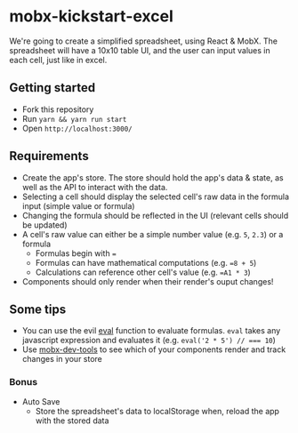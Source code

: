 # mobx-kickstart-excel

We're going to create a simplified spreadsheet, using React & MobX.
The spreadsheet will have a 10x10 table UI, and the user can input values in each cell, just like in excel.

## Getting started
- Fork this repository
- Run ```yarn && yarn run start```
- Open ```http://localhost:3000/```

## Requirements
- Create the app's store. The store should hold the app's data & state, as well as the API to interact with the data.
- Selecting a cell should display the selected cell's raw data in the formula input (simple value or formula)
- Changing the formula should be reflected in the UI (relevant cells should be updated)
- A cell's raw value can either be a simple number value (e.g. ```5```, ```2.3```) or a formula
  - Formulas begin with ```=```
  - Formulas can have mathematical computations (e.g. ```=8 + 5```)
  - Calculations can reference other cell's value (e.g. ```=A1 * 3```)
- Components should only render when their render's ouput changes!

## Some tips
- You can use the evil [eval](https://developer.mozilla.org/en/docs/Web/JavaScript/Reference/Global_Objects/eval) function to evaluate formulas. ```eval``` takes any javascript expression and evaluates it (e.g. ```eval('2 * 5') // === 10```)
- Use [mobx-dev-tools](https://github.com/mobxjs/mobx-react-devtools) to see which of your components render and track changes in your store

### Bonus
- Auto Save 
  - Store the spreadsheet's data to localStorage when, reload the app with the stored data
